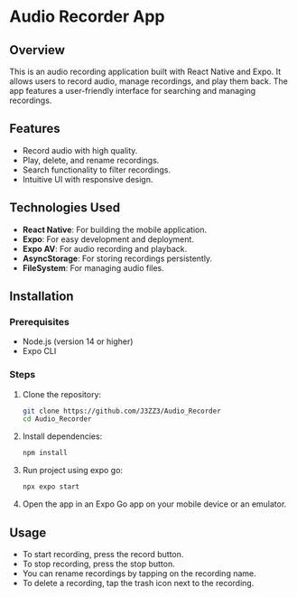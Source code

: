 # Audio Recorder App

## Overview
This is an audio recording application built with React Native and Expo. It allows users to record audio, manage recordings, and play them back. The app features a user-friendly interface for searching and managing recordings.

## Features
- Record audio with high quality.
- Play, delete, and rename recordings.
- Search functionality to filter recordings.
- Intuitive UI with responsive design.

## Technologies Used
- **React Native**: For building the mobile application.
- **Expo**: For easy development and deployment.
- **Expo AV**: For audio recording and playback.
- **AsyncStorage**: For storing recordings persistently.
- **FileSystem**: For managing audio files.

## Installation

### Prerequisites
- Node.js (version 14 or higher)
- Expo CLI

### Steps
1. Clone the repository:
   ```bash
   git clone https://github.com/J3ZZ3/Audio_Recorder
   cd Audio_Recorder
   ```

2. Install dependencies:
   ```bash
   npm install
   ```

3. Run project using expo go:
   ```bash
   npx expo start
   ```

4. Open the app in an Expo Go app on your mobile device or an emulator.

## Usage
- To start recording, press the record button.
- To stop recording, press the stop button.
- You can rename recordings by tapping on the recording name.
- To delete a recording, tap the trash icon next to the recording.
